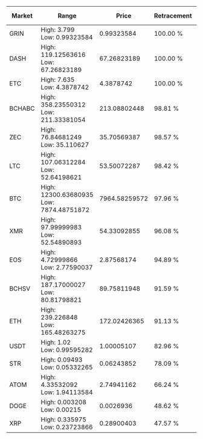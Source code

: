 | Market | Range | Price| Retracement | Doubles to 50% |
| --- | --- | --- | --- | --- |
| GRIN | High: 3.799<br />Low: 0.99323584 | 0.99323584 | 100.00 % | 2.41 |
| DASH | High: 119.12563616<br />Low: 67.26823189 | 67.26823189 | 100.00 % | 1.39 |
| ETC | High: 7.635<br />Low: 4.3878742 | 4.3878742 | 100.00 % | 1.37 |
| BCHABC | High: 358.23550312<br />Low: 211.33381054 | 213.08802448 | 98.81 % | 1.34 |
| ZEC | High: 76.84681249<br />Low: 35.110627 | 35.70569387 | 98.57 % | 1.57 |
| LTC | High: 107.06312284<br />Low: 52.64198621 | 53.50072287 | 98.42 % | 1.49 |
| BTC | High: 12300.63680935<br />Low: 7874.48751872 | 7964.58259572 | 97.96 % | 1.27 |
| XMR | High: 97.99999983<br />Low: 52.54890893 | 54.33092855 | 96.08 % | 1.39 |
| EOS | High: 4.72999866<br />Low: 2.77590037 | 2.87568174 | 94.89 % | 1.31 |
| BCHSV | High: 187.17000027<br />Low: 80.81798821 | 89.75811948 | 91.59 % | 1.49 |
| ETH | High: 239.226848<br />Low: 165.48263275 | 172.02426365 | 91.13 % | 1.18 |
| USDT | High: 1.02<br />Low: 0.99595282 | 1.00005107 | 82.96 % | 1.01 |
| STR | High: 0.09493<br />Low: 0.05332265 | 0.06243852 | 78.09 % | 1.19 |
| ATOM | High: 4.33532092<br />Low: 1.94113584 | 2.74941162 | 66.24 % | 1.14 |
| DOGE | High: 0.003208<br />Low: 0.00215 | 0.0026936 | 48.62 % | 0.00 |
| XRP | High: 0.335975<br />Low: 0.23723866 | 0.28900403 | 47.57 % | 0.00 |
